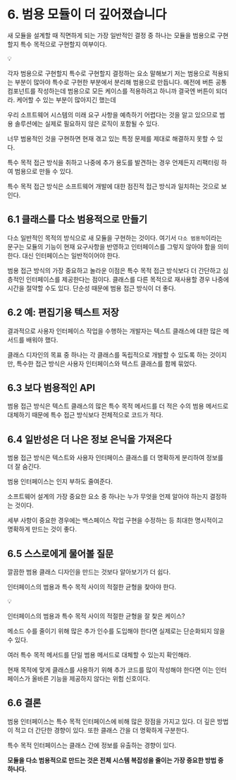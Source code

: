 # 6. 범용 모듈이 더 깊어졌습니다

새 모듈을 설계할 때 직면하게 되는 가장 일반적인 결정 중 하나는 모듈을 범용으로 구현할지 특수 목적으로 구현할지 여부이다.

<aside>
💡

각자 범용으로 구현할지 특수로 구현할지 결정하는 요소 말해보기
저는 범용으로 적용되는 부분이 많아야 특수로 구현한 부분에서 분리해 범용으로 만듭니다. 예전에 버튼 공통 컴포넌트를 작성하는데 범용으로 모든 케이스를 적용하려고 하니까 결국엔 버튼이 되더라.
케어할 수 있는 부분이 많아지긴 했는데

</aside>

우리 소프트웨어 시스템의 미래 요구 사항을 예측하기 어렵다는 것을 알고 있으므로 범용 솔루션에는 실제로 필요하지 않은 로직이 포함될 수 있다.

너무 범용적인 것을 구현하면 현재 겪고 있는 특정 문제를 제대로 해결하지 못할 수 있다.

특수 목적 접근 방식을 취하고 나중에 추가 용도를 발견하는 경우 언제든지 리팩터링 하여 범용으로 만들 수 있다.

특수 목적 접근 방식은 소프트웨어 개발에 대한 점진적 접근 방식과 일치하는 것으로 보인다.

## 6.1 클래스를 다소 범용적으로 만들기

다소 일반적인 목적의 방식으로 새 모듈을 구현하는 것이다. 여기서 `다소 범용적`이라는 문구는 모듈의 기능이 현재 요구사항을 반영하고 인터페이스를 그렇지 않아야 함을 의미한다. 대신 인터페이스는 일반적이어야 한다.

범용 접근 방식의 가장 중요하고 놀라운 이점은 특수 목적 접근 방식보다 더 간단하고 심층적인 인터페이스를 제공한다는 점이다. 클래스를 다른 목적으로 재사용할 경우 나중에 시간을 절약할 수도 있다. 단순성 때문에 범용 접근 방식이 더 좋다.

## 6.2 예: 편집기용 텍스트 저장

결과적으로 사용자 인터페이스 작업을 수행하는 개발자는 텍스트 클래스에 대한 많은 메서드를 배워야 했다.

클래스 디자인의 목표 중 하나는 각 클래스를 독립적으로 개발할 수 있도록 하는 것이지만, 특수한 접근 방식은 사용자 인터페이스와 텍스트 클래스를 함께 묶었다.

## 6.3 보다 범용적인 API

범용 접근 방식은 텍스트 클래스의 많은 특수 목적 메서드를 더 적은 수의 범용 메서드로 대체하기 때문에 특수 접근 방식보다 전체적으로 코드가 적다.

## 6.4 일반성은 더 나은 정보 은닉을 가져온다

범용 접근 방식은 텍스트와 사용자 인터페이스 클래스를 더 명확하게 분리하여 정보를 더 잘 숨긴다.

범용 인터페이스는 인지 부하도 줄여준다.

소프트웨어 설계의 가장 중요한 요소 중 하나는 누가 무엇을 언제 알아야 하는지 결정하는 것이다.

세부 사항이 중요한 경우에는 백스페이스 작업 구현을 수정하는 등 최대한 명시적이고 명확하게 만드는 것이 좋다.

## 6.5 스스로에게 물어볼 질문

깔끔한 범용 클래스 디자인을 만드는 것보다 알아보기가 더 쉽다.

인터페이스의 범용과 특수 목적 사이의 적절한 균형을 찾아야 한다.

<aside>
💡

인터페이스의 범용과 특수 목적 사이의 적절한 균형을 잘 찾은 케이스?

</aside>

메소드 수를 줄이기 위해 많은 추가 인수를 도입해야 한다면 실제로는 단순화되지 않을 수 있다.

여러 특수 목적 메서드를 단일 범용 메서드로 대체할 수 있는지 확인해라.

현재 목적에 맞게 클래스를 사용하기 위해 추가 코드를 많이 작성해야 한다면 이는 인터페이스가 올바른 기능을 제공하지 않다는 위험 신호이다.

## 6.6 결론

범용 인터페이스는 특수 목적 인터페이스에 비해 많은 장점을 가지고 있다. 더 깊은 방법이 적고 더 간단한 경향이 있다. 또한 클래스 간을 더 명확하게 구분한다.

특수 목적 인터페이스는 클래스 간에 정보를 유출하는 경향이 있다.

**모듈을 다소 범용적으로 만드는 것은 전체 시스템 복잡성을 줄이는 가장 중요한 방법 중 하나다.**
